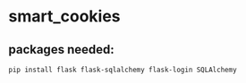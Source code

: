 # smart_cookies

## packages needed:

```
pip install flask flask-sqlalchemy flask-login SQLAlchemy
```